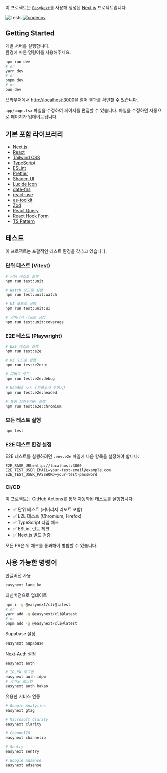 이 프로젝트는 [`EasyNext`](https://github.com/easynext/easynext)를 사용해 생성된 [Next.js](https://nextjs.org) 프로젝트입니다.

![Tests](https://github.com/YOUR_USERNAME/YOUR_REPO/workflows/Tests/badge.svg)
[![codecov](https://codecov.io/gh/YOUR_USERNAME/YOUR_REPO/branch/main/graph/badge.svg)](https://codecov.io/gh/YOUR_USERNAME/YOUR_REPO)

## Getting Started

개발 서버를 실행합니다.<br/>
환경에 따른 명령어를 사용해주세요.

```bash
npm run dev
# or
yarn dev
# or
pnpm dev
# or
bun dev
```

브라우저에서 [http://localhost:3000](http://localhost:3000)을 열어 결과를 확인할 수 있습니다.

`app/page.tsx` 파일을 수정하여 페이지를 편집할 수 있습니다. 파일을 수정하면 자동으로 페이지가 업데이트됩니다.

## 기본 포함 라이브러리

- [Next.js](https://nextjs.org)
- [React](https://react.dev)
- [Tailwind CSS](https://tailwindcss.com)
- [TypeScript](https://www.typescriptlang.org)
- [ESLint](https://eslint.org)
- [Prettier](https://prettier.io)
- [Shadcn UI](https://ui.shadcn.com)
- [Lucide Icon](https://lucide.dev)
- [date-fns](https://date-fns.org)
- [react-use](https://github.com/streamich/react-use)
- [es-toolkit](https://github.com/toss/es-toolkit)
- [Zod](https://zod.dev)
- [React Query](https://tanstack.com/query/latest)
- [React Hook Form](https://react-hook-form.com)
- [TS Pattern](https://github.com/gvergnaud/ts-pattern)

## 테스트

이 프로젝트는 포괄적인 테스트 환경을 갖추고 있습니다.

### 단위 테스트 (Vitest)

```bash
# 단위 테스트 실행
npm run test:unit

# Watch 모드로 실행
npm run test:unit:watch

# UI 모드로 실행
npm run test:unit:ui

# 커버리지 리포트 생성
npm run test:unit:coverage
```

### E2E 테스트 (Playwright)

```bash
# E2E 테스트 실행
npm run test:e2e

# UI 모드로 실행
npm run test:e2e:ui

# 디버그 모드
npm run test:e2e:debug

# Headed 모드 (브라우저 보이기)
npm run test:e2e:headed

# 특정 브라우저만 실행
npm run test:e2e:chromium
```

### 모든 테스트 실행

```bash
npm test
```

### E2E 테스트 환경 설정

E2E 테스트를 실행하려면 `.env.e2e` 파일에 다음 항목을 설정해야 합니다:

```env
E2E_BASE_URL=http://localhost:3000
E2E_TEST_USER_EMAIL=your-test-email@example.com
E2E_TEST_USER_PASSWORD=your-test-password
```

### CI/CD

이 프로젝트는 GitHub Actions를 통해 자동화된 테스트를 실행합니다:

- ✅ 단위 테스트 (커버리지 리포트 포함)
- ✅ E2E 테스트 (Chromium, Firefox)
- ✅ TypeScript 타입 체크
- ✅ ESLint 린트 체크
- ✅ Next.js 빌드 검증

모든 PR은 위 체크를 통과해야 병합할 수 있습니다.

## 사용 가능한 명령어

한글버전 사용

```sh
easynext lang ko
```

최신버전으로 업데이트

```sh
npm i -g @easynext/cli@latest
# or
yarn add -g @easynext/cli@latest
# or
pnpm add -g @easynext/cli@latest
```

Supabase 설정

```sh
easynext supabase
```

Next-Auth 설정

```sh
easynext auth

# ID,PW 로그인
easynext auth idpw
# 카카오 로그인
easynext auth kakao
```

유용한 서비스 연동

```sh
# Google Analytics
easynext gtag

# Microsoft Clarity
easynext clarity

# ChannelIO
easynext channelio

# Sentry
easynext sentry

# Google Adsense
easynext adsense
```
